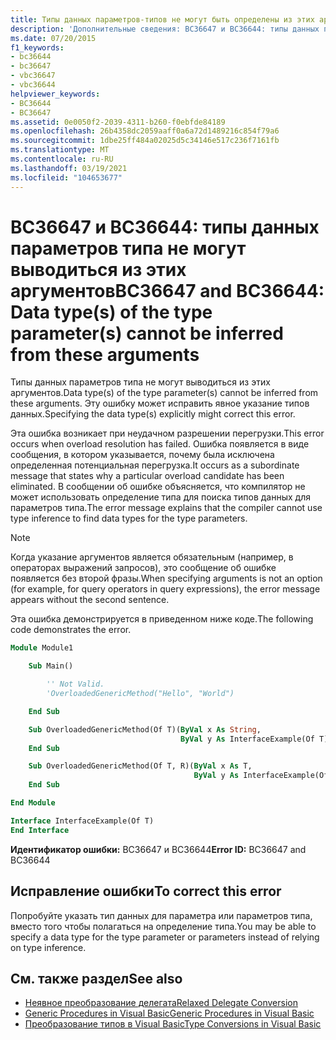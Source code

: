 ```yaml
---
title: Типы данных параметров-типов не могут быть определены из этих аргументов
description: 'Дополнительные сведения: BC36647 и BC36644: типы данных параметров типа не могут выводиться из этих аргументов'
ms.date: 07/20/2015
f1_keywords:
- bc36644
- bc36647
- vbc36647
- vbc36644
helpviewer_keywords:
- BC36644
- BC36647
ms.assetid: 0e0050f2-2039-4311-b260-f0ebfde84189
ms.openlocfilehash: 26b4358dc2059aaff0a6a72d1489216c854f79a6
ms.sourcegitcommit: 1dbe25ff484a02025d5c34146e517c236f7161fb
ms.translationtype: MT
ms.contentlocale: ru-RU
ms.lasthandoff: 03/19/2021
ms.locfileid: "104653677"
---
```

# <a name="bc36647-and-bc36644-data-types-of-the-type-parameters-cannot-be-inferred-from-these-arguments"></a><span data-ttu-id="afad5-103">BC36647 и BC36644: типы данных параметров типа не могут выводиться из этих аргументов</span><span class="sxs-lookup"><span data-stu-id="afad5-103">BC36647 and BC36644: Data type(s) of the type parameter(s) cannot be inferred from these arguments</span></span>

<span data-ttu-id="afad5-104">Типы данных параметров типа не могут выводиться из этих аргументов.</span><span class="sxs-lookup"><span data-stu-id="afad5-104">Data type(s) of the type parameter(s) cannot be inferred from these arguments.</span></span> <span data-ttu-id="afad5-105">Эту ошибку может исправить явное указание типов данных.</span><span class="sxs-lookup"><span data-stu-id="afad5-105">Specifying the data type(s) explicitly might correct this error.</span></span>

<span data-ttu-id="afad5-106">Эта ошибка возникает при неудачном разрешении перегрузки.</span><span class="sxs-lookup"><span data-stu-id="afad5-106">This error occurs when overload resolution has failed.</span></span> <span data-ttu-id="afad5-107">Ошибка появляется в виде сообщения, в котором указывается, почему была исключена определенная потенциальная перегрузка.</span><span class="sxs-lookup"><span data-stu-id="afad5-107">It occurs as a subordinate message that states why a particular overload candidate has been eliminated.</span></span> <span data-ttu-id="afad5-108">В сообщении об ошибке объясняется, что компилятор не может использовать определение типа для поиска типов данных для параметров типа.</span><span class="sxs-lookup"><span data-stu-id="afad5-108">The error message explains that the compiler cannot use type inference to find data types for the type parameters.</span></span>

> [!NOTE]
> <span data-ttu-id="afad5-109">Когда указание аргументов является обязательным (например, в операторах выражений запросов), это сообщение об ошибке появляется без второй фразы.</span><span class="sxs-lookup"><span data-stu-id="afad5-109">When specifying arguments is not an option (for example, for query operators in query expressions), the error message appears without the second sentence.</span></span>

<span data-ttu-id="afad5-110">Эта ошибка демонстрируется в приведенном ниже коде.</span><span class="sxs-lookup"><span data-stu-id="afad5-110">The following code demonstrates the error.</span></span>

```vb
Module Module1

    Sub Main()

        '' Not Valid.
        'OverloadedGenericMethod("Hello", "World")

    End Sub

    Sub OverloadedGenericMethod(Of T)(ByVal x As String,
                                      ByVal y As InterfaceExample(Of T))
    End Sub

    Sub OverloadedGenericMethod(Of T, R)(ByVal x As T,
                                         ByVal y As InterfaceExample(Of R))
    End Sub

End Module

Interface InterfaceExample(Of T)
End Interface
```

<span data-ttu-id="afad5-111">**Идентификатор ошибки:** BC36647 и BC36644</span><span class="sxs-lookup"><span data-stu-id="afad5-111">**Error ID:** BC36647 and BC36644</span></span>

## <a name="to-correct-this-error"></a><span data-ttu-id="afad5-112">Исправление ошибки</span><span class="sxs-lookup"><span data-stu-id="afad5-112">To correct this error</span></span>

<span data-ttu-id="afad5-113">Попробуйте указать тип данных для параметра или параметров типа, вместо того чтобы полагаться на определение типа.</span><span class="sxs-lookup"><span data-stu-id="afad5-113">You may be able to specify a data type for the type parameter or parameters instead of relying on type inference.</span></span>

## <a name="see-also"></a><span data-ttu-id="afad5-114">См. также раздел</span><span class="sxs-lookup"><span data-stu-id="afad5-114">See also</span></span>

- [<span data-ttu-id="afad5-115">Неявное преобразование делегата</span><span class="sxs-lookup"><span data-stu-id="afad5-115">Relaxed Delegate Conversion</span></span>](../../programming-guide/language-features/delegates/relaxed-delegate-conversion.md)
- [<span data-ttu-id="afad5-116">Generic Procedures in Visual Basic</span><span class="sxs-lookup"><span data-stu-id="afad5-116">Generic Procedures in Visual Basic</span></span>](../../programming-guide/language-features/data-types/generic-procedures.md)
- [<span data-ttu-id="afad5-117">Преобразование типов в Visual Basic</span><span class="sxs-lookup"><span data-stu-id="afad5-117">Type Conversions in Visual Basic</span></span>](../../programming-guide/language-features/data-types/type-conversions.md)
